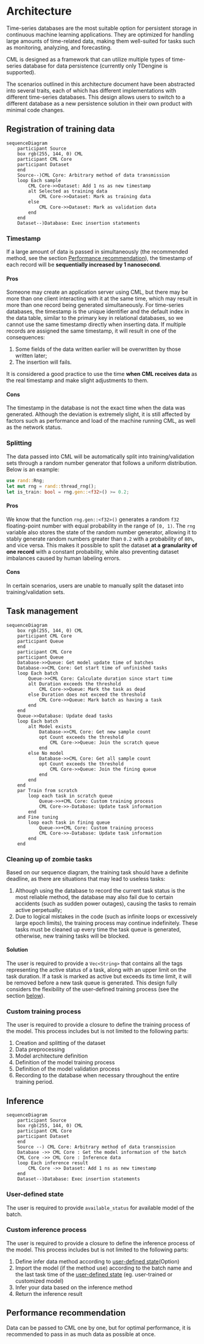 # Architecture

Time-series databases are the most suitable option for persistent storage in continuous machine learning applications. They are optimized for handling large amounts of time-related data, making them well-suited for tasks such as monitoring, analyzing, and forecasting.

CML is designed as a framework that can utilize multiple types of time-series database for data persistence (currently only TDengine is supported).

The scenarios outlined in this architecture document have been abstracted into several traits, each of which has different implementations with different time-series databases. This design allows users to switch to a different database as a new persistence solution in their own product with minimal code changes.

## Registration of training data

```mermaid
sequenceDiagram
    participant Source
    box rgb(255, 144, 0) CML
    participant CML Core
    participant Dataset
    end
    Source--)CML Core: Arbitrary method of data transmission
    loop Each sample
        CML Core->>Dataset: Add 1 ns as new timestamp
        alt Selected as training data
            CML Core->>Dataset: Mark as training data
        else
            CML Core->>Dataset: Mark as validation data
        end
    end
    Dataset--)Database: Exec insertion statements
```

### Timestamp

If a large amount of data is passed in simultaneously (the recommended method, see the section [Performance recommendation](#performance-recommendation)), the timestamp of each record will be **sequentially increased by 1 nanosecond**.

#### Pros

Someone may create an application server using CML, but there may be more than one client interacting with it at the same time, which may result in more than one record being generated simultaneously. For time-series databases, the timestamp is the unique identifier and the default index in the data table, similar to the primary key in relational databases, so we cannot use the same timestamp directly when inserting data. If multiple records are assigned the same timestamp, it will result in one of the consequences:

1. Some fields of the data written earlier will be overwritten by those written later;
2. The insertion will fails.

It is considered a good practice to use the time **when CML receives data** as the real timestamp and make slight adjustments to them.

#### Cons

The timestamp in the database is not the exact time when the data was generated. Although the deviation is extremely slight, it is still affected by factors such as performance and load of the machine running CML, as well as the network status.

### Splitting

The data passed into CML will be automatically split into training/validation sets through a random number generator that follows a uniform distribution. Below is an example:

```rust
use rand::Rng;
let mut rng = rand::thread_rng();
let is_train: bool = rng.gen::<f32>() >= 0.2;
```

#### Pros

We know that the function `rng.gen::<f32>()` generates a random `f32` floating-point number with equal probability in the range of `[0, 1)`. The `rng` variable also stores the state of the random number generator, allowing it to stably generate random numbers greater than `0.2` with a probability of `80%`, and vice versa. This makes it possible to split the dataset **at a granularity of one record** with a constant probability, while also preventing dataset imbalances caused by human labeling errors.

#### Cons

In certain scenarios, users are unable to manually split the dataset into training/validation sets.

## Task management

```mermaid
sequenceDiagram
    box rgb(255, 144, 0) CML
    participant CML Core
    participant Queue
    end
    participant CML Core
    participant Queue
    Database->>Queue: Get model update time of batches
    Database->>CML Core: Get start time of unfinished tasks
    loop Each batch
        Queue->>CML Core: Calculate duration since start time
        alt Duration exceeds the threshold
            CML Core->>Queue: Mark the task as dead
        else Duration does not exceed the threshold
            CML Core->>Queue: Mark batch as having a task
        end
    end
    Queue->>Database: Update dead tasks
    loop Each batch
        alt Model exists
            Database->>CML Core: Get new sample count
            opt Count exceeds the threshold
                CML Core->>Queue: Join the scratch queue
            end
        else No model
            Database->>CML Core: Get all sample count
            opt Count exceeds the threshold
                CML Core->>Queue: Join the fining queue
            end
        end
    end
    par Train from scratch
        loop each task in scratch queue
            Queue->>+CML Core: Custom training process
            CML Core->>-Database: Update task information
        end
    and Fine tuning
        loop each task in fining queue
            Queue->>+CML Core: Custom training process
            CML Core->>-Database: Update task information
        end
    end
```

### Cleaning up of zombie tasks

Based on our sequence diagram, the training task should have a definite deadline, as there are situations that may lead to useless tasks:

1. Although using the database to record the current task status is the most reliable method, the database may also fail due to certain accidents (such as sudden power outages), causing the tasks to remain active perpetually;
2. Due to logical mistakes in the code (such as infinite loops or excessively large epoch limits), the training process may continue indefinitely. These tasks must be cleaned up every time the task queue is generated, otherwise, new training tasks will be blocked.

#### Solution

The user is required to provide a `Vec<String>` that contains all the tags representing the active status of a task, along with an upper limit on the task duration. If a task is marked as active but exceeds its time limit, it will be removed before a new task queue is generated. This design fully considers the flexibility of the user-defined training process (see the section [below](#custom-training-process)).

### Custom training process

The user is required to provide a closure to define the training process of the model. This process includes but is not limited to the following parts:

1. Creation and splitting of the dataset
2. Data preprocessing
3. Model architecture definition
4. Definition of the model training process
5. Definition of the model validation process
6. Recording to the database when necessary throughout the entire training period.

## Inference

```mermaid
sequenceDiagram
    participant Source
    box rgb(255, 144, 0) CML
    participant CML Core
    participant Dataset
    end
    Source --) CML Core: Arbitrary method of data transmission
    Database ->> CML Core : Get the model information of the batch
    CML Core ->> CML Core : Inference data
    loop Each inference result
        CML Core ->> Dataset: Add 1 ns as new timestamp
    end
    Dataset--)Database: Exec insertion statements
```

### User-defined state

The user is required to provide `available_status` for available model of the batch.

### Custom inference process

The user is required to provide a closure to define the inference process of the model. This process includes but is not limited to the following parts:

1. Define infer data method according to [user-defined state](#user-defined-state)(Option)
2. Import the model (if the method use) according to the batch name and the last task time of the [user-defined state](#user-defined-state) (eg. user-trained or customized model)
3. Infer your data based on the inference method
4. Return the inference result

## Performance recommendation

Data can be passed to CML one by one, but for optimal performance, it is recommended to pass in as much data as possible at once.
